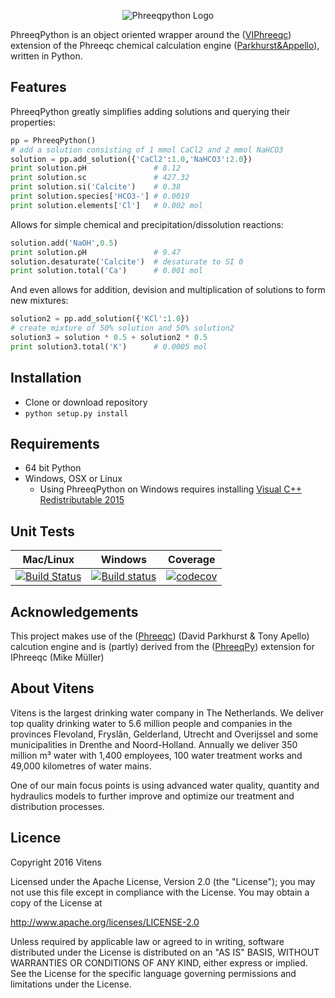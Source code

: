 <p align="center">
  <img src="https://github.com/Vitens/phreeqpython/blob/master/logo.png" alt="Phreeqpython Logo"/>
</p>


PhreeqPython is an object oriented wrapper around the ([VIPhreeqc](https://www.github.com/Vitens/VIPhreeqc)) extension of the Phreeqc chemical calculation engine ([Parkhurst&Appello](http://wwwbrr.cr.usgs.gov/projects/GWC_coupled/phreeqc/)), written in Python.

## Features
PhreeqPython greatly simplifies adding solutions and querying their properties:

```python
pp = PhreeqPython()
# add a solution consisting of 1 mmol CaCl2 and 2 mmol NaHCO3
solution = pp.add_solution({'CaCl2':1.0,'NaHCO3':2.0})
print solution.pH               # 8.12
print solution.sc               # 427.32
print solution.si('Calcite')    # 0.38
print solution.species['HCO3-'] # 0.0019
print solution.elements['Cl']   # 0.002 mol
```
Allows for simple chemical and precipitation/dissolution reactions:
```python
solution.add('NaOH',0.5)
print solution.pH               # 9.47
solution.desaturate('Calcite')  # desaturate to SI 0
print solution.total('Ca')      # 0.001 mol
```
And even allows for addition, devision and multiplication of solutions to form new mixtures:
```python
solution2 = pp.add_solution({'KCl':1.0})
# create mixture of 50% solution and 50% solution2
solution3 = solution * 0.5 + solution2 * 0.5
print solution3.total('K')      # 0.0005 mol
```

## Installation
* Clone or download repository
* ```python setup.py install```


## Requirements
* 64 bit Python
* Windows, OSX or Linux
  * Using PhreeqPython on Windows requires installing [Visual C++ Redistributable 2015](https://www.microsoft.com/en-us/download/details.aspx?id=48145)

## Unit Tests
| **Mac/Linux** | **Windows** | **Coverage** |
|---|---|---|
| [![Build Status](https://travis-ci.org/Vitens/phreeqpython.svg?branch=master)](https://travis-ci.org/Vitens/phreeqpython) | [![Build status](https://ci.appveyor.com/api/projects/status/lr1jwspxdkgo85bv?svg=true)](https://ci.appveyor.com/project/Vitens/phreeqpython) | [![codecov](https://codecov.io/gh/Vitens/phreeqpython/branch/master/graph/badge.svg)](https://codecov.io/gh/Vitens/phreeqpython) |


## Acknowledgements
This project makes use of the ([Phreeqc](http://wwwbrr.cr.usgs.gov/projects/GWC_coupled/phreeqc/)) (David Parkhurst & Tony Apello) calcution engine and is (partly) derived from the ([PhreeqPy]([http://www.phreeqpy.com])) extension for IPhreeqc (Mike Müller)

## About Vitens

Vitens is the largest drinking water company in The Netherlands. We deliver top quality drinking water to 5.6 million people and companies in the provinces Flevoland, Fryslân, Gelderland, Utrecht and Overijssel and some municipalities in Drenthe and Noord-Holland. Annually we deliver 350 million m³ water with 1,400 employees, 100 water treatment works and 49,000 kilometres of water mains.

One of our main focus points is using advanced water quality, quantity and hydraulics models to further improve and optimize our treatment and distribution processes.

## Licence

Copyright 2016 Vitens

Licensed under the Apache License, Version 2.0 (the "License"); you may not use this file except in compliance with the License. You may obtain a copy of the License at

http://www.apache.org/licenses/LICENSE-2.0

Unless required by applicable law or agreed to in writing, software distributed under the License is distributed on an "AS IS" BASIS, WITHOUT WARRANTIES OR CONDITIONS OF ANY KIND, either express or implied. See the License for the specific language governing permissions and limitations under the License.
